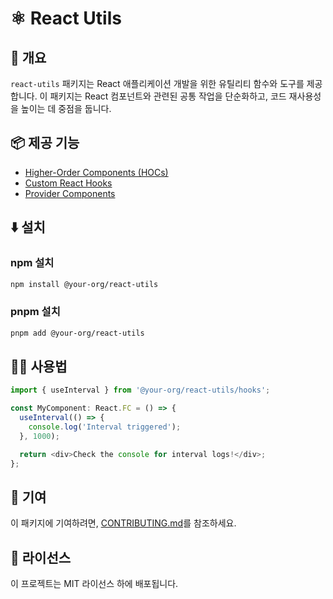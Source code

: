 # ⚛️ React Utils

## 📖 개요
`react-utils` 패키지는 React 애플리케이션 개발을 위한 유틸리티 함수와 도구를 제공합니다. 이 패키지는 React 컴포넌트와 관련된 공통 작업을 단순화하고, 코드 재사용성을 높이는 데 중점을 둡니다.

## 📦 제공 기능
- [Higher-Order Components (HOCs)](src/hocs)
- [Custom React Hooks](src/hooks)
- [Provider Components](src/providers)

## ⬇️ 설치

### npm 설치
```bash
npm install @your-org/react-utils
```

### pnpm 설치
```bash
pnpm add @your-org/react-utils
```

## 🧑‍💻 사용법
```typescript
import { useInterval } from '@your-org/react-utils/hooks';

const MyComponent: React.FC = () => {
  useInterval(() => {
    console.log('Interval triggered');
  }, 1000);

  return <div>Check the console for interval logs!</div>;
};
```

## 🤝 기여
이 패키지에 기여하려면, [CONTRIBUTING.md](../CONTRIBUTING.md)를 참조하세요.

## 📜 라이선스
이 프로젝트는 MIT 라이선스 하에 배포됩니다.
